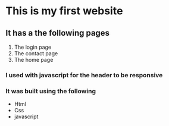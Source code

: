 # This is my first website 

## It has a the following pages

1. The login page
2. The contact page 
3. The home page

### I used with javascript for the header to be responsive

### It was built using the following

- Html
- Css
- javascript
